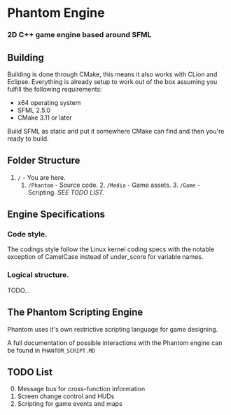 # Phantom Engine
### 2D C++ game engine based around SFML

## Building

Building is done through CMake, this means it also works with CLion and Eclipse. Everything is already setup to work out of the box assuming you fulfill the following requirements:

* x64 operating system
* SFML 2.5.0
* CMake 3.11 or later

Build SFML as static and put it somewhere CMake can find and then you're ready to build.

## Folder Structure

1. ```/``` - You are here.
	1. ```/Phantom``` - Source code.
		2. ```/Media``` - Game assets.
		3. ```/Game``` - Scripting. *SEE TODO LIST.*
		
## Engine Specifications

### Code style.

The codings style follow the Linux kernel coding specs with the notable exception of CamelCase instead of under_score for variable names.

### Logical structure.

TODO...

## The Phantom Scripting Engine

Phantom uses it's own restrictive scripting language for game designing.

A full documentation of possible interactions with the Phantom engine can be found in ```PHANTOM_SCRIPT.MD```

## TODO List

0. Message bus for cross-function information
1. Screen change control and HUDs
2. Scripting for game events and maps
